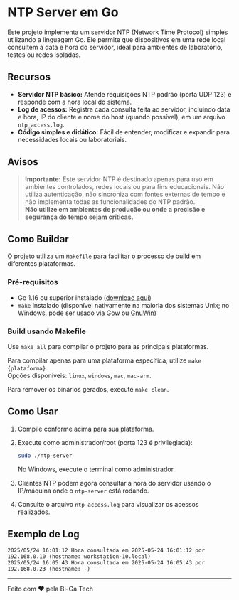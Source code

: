 # NTP Server em Go

Este projeto implementa um servidor NTP (Network Time Protocol) simples utilizando a linguagem Go. Ele permite que dispositivos em uma rede local consultem a data e hora do servidor, ideal para ambientes de laboratório, testes ou redes isoladas.

## Recursos

- **Servidor NTP básico:** Atende requisições NTP padrão (porta UDP 123) e responde com a hora local do sistema.
- **Log de acessos:** Registra cada consulta feita ao servidor, incluindo data e hora, IP do cliente e nome do host (quando possível), em um arquivo `ntp_access.log`.
- **Código simples e didático:** Fácil de entender, modificar e expandir para necessidades locais ou laboratoriais.

## Avisos

> **Importante:** Este servidor NTP é destinado apenas para uso em ambientes controlados, redes locais ou para fins educacionais. Não utiliza autenticação, não sincroniza com fontes externas de tempo e não implementa todas as funcionalidades do NTP padrão.  
> **Não utilize em ambientes de produção ou onde a precisão e segurança do tempo sejam críticas.**

## Como Buildar

O projeto utiliza um `Makefile` para facilitar o processo de build em diferentes plataformas.

### Pré-requisitos

- Go 1.16 ou superior instalado ([download aqui](https://go.dev/dl/))
- `make` instalado (disponível nativamente na maioria dos sistemas Unix; no Windows, pode ser usado via [Gow](https://github.com/bmatzelle/gow) ou [GnuWin](http://gnuwin32.sourceforge.net/packages/make.htm))

### Build usando Makefile
Use `make all` para compilar o projeto para as principais plataformas.

Para compilar apenas para uma plataforma específica, utilize `make {plataforma}`.  
Opções disponíveis: `linux`, `windows`, `mac`, `mac-arm`.

Para remover os binários gerados, execute `make clean`.

## Como Usar

1. Compile conforme acima para sua plataforma.
2. Execute como administrador/root (porta 123 é privilegiada):
   ```sh
   sudo ./ntp-server
   ```
   No Windows, execute o terminal como administrador.

3. Clientes NTP podem agora consultar a hora do servidor usando o IP/máquina onde o `ntp-server` está rodando.

4. Consulte o arquivo `ntp_access.log` para visualizar os acessos realizados.

## Exemplo de Log

```
2025/05/24 16:01:12 Hora consultada em 2025-05-24 16:01:12 por 192.168.0.10 (hostname: workstation-10.local)
2025/05/24 16:05:43 Hora consultada em 2025-05-24 16:05:43 por 192.168.0.23 (hostname: -)
```

---

Feito com ❤️ pela Bi-Ga Tech